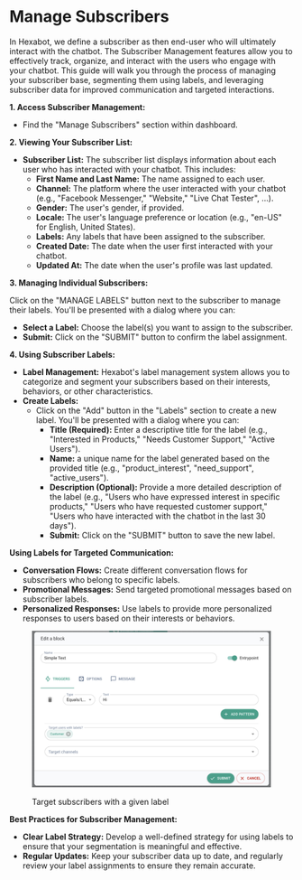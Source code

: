 # Manage Subscribers

In Hexabot, we define a subscriber as then end-user who will ultimately interact with the chatbot. The Subscriber Management features allow you to effectively track, organize, and interact with the users who engage with your chatbot. This guide will walk you through the process of managing your subscriber base, segmenting them using labels, and leveraging subscriber data for improved communication and targeted interactions.

**1. Access Subscriber Management:**

* Find the "Manage Subscribers" section within dashboard.

**2. Viewing Your Subscriber List:**

* **Subscriber List:** The subscriber list displays information about each user who has interacted with your chatbot. This includes:
  * **First Name and Last Name:** The name assigned to each user.
  * **Channel:** The platform where the user interacted with your chatbot (e.g., "Facebook Messenger," "Website," "Live Chat Tester", ...).
  * **Gender:** The user's gender, if provided.
  * **Locale:** The user's language preference or location (e.g., "en-US" for English, United States).
  * **Labels:** Any labels that have been assigned to the subscriber.
  * **Created Date:** The date when the user first interacted with your chatbot.
  * **Updated At:** The date when the user's profile was last updated.

**3. Managing Individual Subscribers:**

Click on the "MANAGE LABELS" button next to the subscriber to manage their labels. You'll be presented with a dialog where you can:

* **Select a Label:** Choose the label(s) you want to assign to the subscriber.
* **Submit:** Click on the "SUBMIT" button to confirm the label assignment.

**4. Using Subscriber Labels:**

* **Label Management:** Hexabot's label management system allows you to categorize and segment your subscribers based on their interests, behaviors, or other characteristics.
* **Create Labels:**
  * Click on the "Add" button in the "Labels" section to create a new label. You'll be presented with a dialog where you can:
    * **Title (Required):** Enter a descriptive title for the label (e.g., "Interested in Products," "Needs Customer Support," "Active Users").
    * **Name:** a unique name for the label generated based on the provided title (e.g., "product\_interest", "need\_support", "active\_users").
    * **Description (Optional):** Provide a more detailed description of the label (e.g., "Users who have expressed interest in specific products," "Users who have requested customer support," "Users who have interacted with the chatbot in the last 30 days").
    * **Submit:** Click on the "SUBMIT" button to save the new label.

**Using Labels for Targeted Communication:**

* **Conversation Flows:** Create different conversation flows for subscribers who belong to specific labels.
* **Promotional Messages:** Send targeted promotional messages based on subscriber labels.
* **Personalized Responses:** Use labels to provide more personalized responses to users based on their interests or behaviors.

<figure><img src="../.gitbook/assets/image.png" alt=""><figcaption><p>Target subscribers with a given label</p></figcaption></figure>

**Best Practices for Subscriber Management:**

* **Clear Label Strategy:** Develop a well-defined strategy for using labels to ensure that your segmentation is meaningful and effective.
* **Regular Updates:** Keep your subscriber data up to date, and regularly review your label assignments to ensure they remain accurate.

